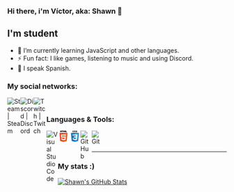 ### Hi there, i'm Víctor, aka: Shawn 👋

## I'm student
- 🌱 I’m currently learning JavaScript and other languages.
- ⚡ Fun fact: I like games, listening to music and using Discord.
- 💬 I speak Spanish.

### My social networks:

[<img align="left" alt="Steam | Steam" width="30px" src="https://imgur.com/4pYw8ov.png" />][steam]
<img align="left" alt="Discord | Discord" width="30px" src="https://imgur.com/cbV5cVt.png" />
[<img align="left" alt="Twitch | Twitch" width="30px" src="https://imgur.com/TU0zvhd.png" />][twitch]

<br />

### Languages & Tools:

<img align="left" alt="Visual Studio Code" width="26px" src="https://imgur.com/mShTmSF.png" />
<img align="left" alt="HTML5" width="26px" src="https://raw.githubusercontent.com/github/explore/80688e429a7d4ef2fca1e82350fe8e3517d3494d/topics/html/html.png" />
<img align="left" alt="CSS3" width="26px" src="https://raw.githubusercontent.com/github/explore/80688e429a7d4ef2fca1e82350fe8e3517d3494d/topics/css/css.png" />
<img align="left" alt="GitHub" width="26px" src="https://imgur.com/RHL0goa.png" />
<img align="left" alt="Git" width="26px" src="https://imgur.com/5cDogmY.png" />

<br />
<br />

<hr />

### My stats :)

[![Shawn's GitHub Stats](https://github-readme-stats.vercel.app/api?username=ShawnTTS&theme=radical&show_icons=true)]()

[steam]: https://steamcommunity.com/profiles/76561199192771221
[twitch]: https://www.twitch.tv/ushawnn

<!--
**ShawnTTS/ShawnTTS** is a ✨ _special_ ✨ repository because its `README.md` (this file) appears on your GitHub profile.

Here are some ideas to get you started:

- 🔭 I’m currently working on ...
- 🌱 I’m currently learning ...
- 👯 I’m looking to collaborate on ...
- 🤔 I’m looking for help with ...
- 💬 Ask me about ...
- 📫 How to reach me: ...
- 😄 Pronouns: ...
- ⚡ Fun fact: ...
-->
